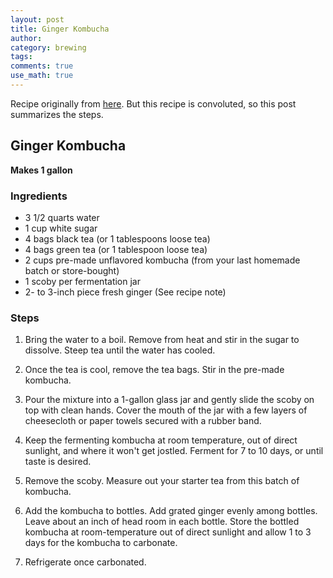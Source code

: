```yaml
---
layout: post
title: Ginger Kombucha
author:
category: brewing
tags: 
comments: true
use_math: true
---
```


Recipe originally from
[here](http://www.thekitchn.com/recipe-ginger-kombucha-drink-recipes-from-the-kitchn-206552).
But this recipe is convoluted, so this post summarizes the steps.

## Ginger Kombucha

**Makes 1 gallon**

### Ingredients

+ 3 1/2 quarts water
+ 1 cup white sugar
+ 4 bags black tea (or 1 tablespoons loose tea)
+ 4 bags green tea (or 1 tablespoon loose tea)
+ 2 cups pre-made unflavored kombucha (from your last homemade batch or store-bought)
+ 1 scoby per fermentation jar
+ 2- to 3-inch piece fresh ginger (See recipe note)

### Steps

1. Bring the water to a boil. Remove from heat and stir in the sugar to
   dissolve.  Steep tea until the water has cooled.

2. Once the tea is cool, remove the tea bags. Stir in the pre-made kombucha. 

3. Pour the mixture into a 1-gallon glass jar and gently slide the scoby on top
   with clean hands. Cover the mouth of the jar with a few layers of
   cheesecloth or paper towels secured with a rubber band.

4. Keep the fermenting kombucha at room temperature, out of direct sunlight,
   and where it won't get jostled. Ferment for 7 to 10 days, or until taste is
   desired.

5. Remove the scoby. Measure out your starter tea from this batch of kombucha.

6. Add the kombucha to bottles. Add grated ginger evenly among bottles. Leave
   about an inch of head room in each bottle. Store the bottled kombucha at
   room-temperature out of direct sunlight and allow 1 to 3 days for the
   kombucha to carbonate.

7. Refrigerate once carbonated.



